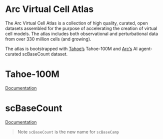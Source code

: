 Arc Virtual Cell Atlas
======================

The Arc Virtual Cell Atlas is a collection of high quality, curated, open datasets assembled for the purpose of accelerating the creation of virtual cell models.
The atlas includes both observational and perturbational data from over 330 million cells (and growing).

The atlas is bootstrapped with [Tahoe’s](https://www.tahoebio.ai/) Tahoe-100M and [Arc’s](https://arcinstitute.org/) AI agent-curated scBaseCount dataset.


# Tahoe-100M

[Documentation](./tahoe-100M/README.md)

# scBaseCount

[Documentation](./scBaseCount/README.md)

> Note `scBaseCount` is the new name for `scBaseCamp`